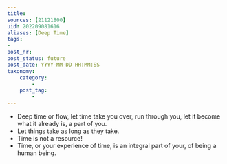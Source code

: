 ```yaml
---
title:
sources: [21121800]
uid: 202209081616
aliases: [Deep Time]
tags:
-
post_nr:
post_status: future
post_date: YYYY-MM-DD HH:MM:SS
taxonomy:
    category:
        -
    post_tag:
        -
---
```


- Deep time or flow, let time take you over, run through you, let it become what it already is, a part of you.
- Let things take as long as they take.
- Time is not a resource!
- Time, or your experience of time, is an integral part of your, of being a human being.